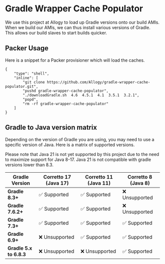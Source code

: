 # Gradle Wrapper Cache Populator

We use this project at Allogy to load up Gradle versions onto our build AMIs. When we build our AMIs, we can thus
install various versions of Gradle. This allows our build slaves to start builds quicker.

## Packer Usage

Here is a snippet for a Packer provisioner which will load the caches.

```
{
    "type": "shell",
    "inline": [
        "git clone https://github.com/Allogy/gradle-wrapper-cache-populator.git",
        "pushd gradle-wrapper-cache-populator",
        "./downloadGradle.sh  4.6  4.5.1  4.1  3.5.1  3.2.1",
        "popd",
        "rm -rf gradle-wrapper-cache-populator"
    ]
}
```

## Gradle to Java version matrix

Depending on the version of Gradle you are using, you may need to use a specific version of Java. Here is a matrix of supported versions. 

Please note that Java 21 is not yet supported by this project due to the need to maximize support for Java 8-17. Java 21 is not compatible with gradle versions lower than 8.3. 

| **Gradle Version**      | **Corretto 17 (Java 17)** | **Corretto 11 (Java 11)** | **Corretto 8 (Java 8)** |
|-------------------------|---------------------------|---------------------------|-------------------------|
| **Gradle 8.3+**         | ✅ Supported              | ✅ Supported              | ❌ Unsupported          |
| **Gradle 7.6.2+**       | ✅ Supported              | ✅ Supported              | ❌ Unsupported          |
| **Gradle 7.3+**         | ✅ Supported              | ✅ Supported              | ✅ Supported            |
| **Gradle 6.9+**         | ❌ Unsupported            | ✅ Supported              | ✅ Supported            |
| **Gradle 5.x to 6.8.3** | ❌ Unsupported            | ❌ Unsupported            | ✅ Supported            |